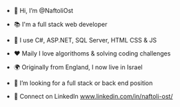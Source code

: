 - 👋 Hi, I’m @NaftoliOst
- 📚 I'm a full stack web developer
- 🔣 I use C#, ASP.NET, SQL Server, HTML CSS & JS
- ❤ Maily I love algorithoms & solving coding challenges

- 🌍 Originally from England, I now live in Israel

- 👀 I’m looking for a full stack or back end position 

- 🔗 Connect on LinkedIn www.linkedin.com/in/naftoli-ost/

<!---
NaftoliOst/NaftoliOst is a ✨ special ✨ repository because its `README.md` (this file) appears on your GitHub profile.
You can click the Preview link to take a look at your changes.
--->
